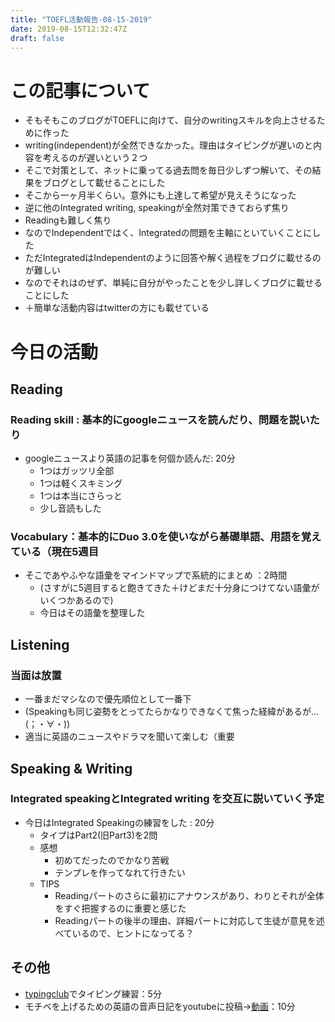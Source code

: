 ```yaml
---
title: "TOEFL活動報告-08-15-2019"
date: 2019-08-15T12:32:47Z
draft: false
---
```


# この記事について
* そもそもこのブログがTOEFLに向けて、自分のwritingスキルを向上させるために作った
* writing(independent)が全然できなかった。理由はタイピングが遅いのと内容を考えるのが遅いという２つ
* そこで対策として、ネットに乗ってる過去問を毎日少しずつ解いて、その結果をブログとして載せることにした
* そこから一ヶ月半くらい。意外にも上達して希望が見えそうになった
* 逆に他のIntegrated writing, speakingが全然対策できておらず焦り
* Readingも難しく焦り
* なのでIndependentではく、Integratedの問題を主軸にといていくことにした
* ただIntegratedはIndependentのように回答や解く過程をブログに載せるのが難しい
* なのでそれはのぜず、単純に自分がやったことを少し詳しくブログに載せることにした
* ＋簡単な活動内容はtwitterの方にも載せている


# 今日の活動 
## Reading
### Reading skill : 基本的にgoogleニュースを読んだり、問題を説いたり
* googleニュースより英語の記事を何個か読んだ: 20分
  * 1つはガッツリ全部
  * 1つは軽くスキミング
  * 1つは本当にさらっと
  * 少し音読もした

### Vocabulary：基本的にDuo 3.0を使いながら基礎単語、用語を覚えている（現在5週目
* そこであやふやな語彙をマインドマップで系統的にまとめ ：2時間
  * (さすがに5週目すると飽きてきた＋けどまだ十分身につけてない語彙がいくつかあるので)
  * 今日はその語彙を整理した

## Listening
### 当面は放置
* 一番まだマシなので優先順位として一番下
* (Speakingも同じ姿勢をとってたらかなりできなくて焦った経緯があるが…(；・∀・))
* 適当に英語のニュースやドラマを聞いて楽しむ（重要

## Speaking & Writing
###  Integrated speakingとIntegrated writing を交互に説いていく予定
* 今日はIntegrated Speakingの練習をした : 20分
  * タイプはPart2(旧Part3)を2問
  * 感想
    * 初めてだったのでかなり苦戦
    * テンプレを作ってなれて行きたい
  * TIPS
    * Readingパートのさらに最初にアナウンスがあり、わりとそれが全体をすぐ把握するのに重要と感じた
    * Readingパートの後半の理由、詳細パートに対応して生徒が意見を述べているので、ヒントになってる？

## その他
* [typingclub](https://www.typingclub.com/)でタイピング練習：5分
* モチベを上げるための英語の音声日記をyoutubeに投稿→[動画](https://youtu.be/XX1hs6VDbdI)：10分